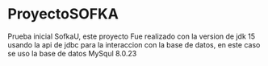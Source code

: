 # ProyectoSOFKA
Prueba inicial SofkaU, este proyecto Fue realizado con la version de jdk 15
usando la api de jdbc para la interaccion con la base de datos,
en este caso se uso la base de datos MySqul 8.0.23

